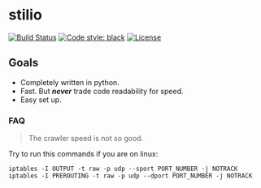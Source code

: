 # stilio
[![Build Status](https://travis-ci.org/seik/stilio.svg?branch=master)](https://travis-ci.org/seik/stilio)
[![Code style: black](https://img.shields.io/badge/code_style-black-000000.svg)](https://github.com/ambv/black)
[![License](https://img.shields.io/github/license/seik/stilio)](https://github.com/seik/stilio/blob/master/LICENSE)



## Goals

- Completely written in python.
- Fast. But __*never*__ trade code readability for speed.
- Easy set up.

### FAQ

> The crawler speed is not so good.

Try to run this commands if you are on linux:

    iptables -I OUTPUT -t raw -p udp --sport PORT_NUMBER -j NOTRACK
    iptables -I PREROUTING -t raw -p udp --dport PORT_NUMBER -j NOTRACK